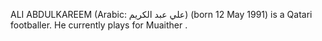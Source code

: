 ALI ABDULKAREEM (Arabic: علي عبد الكريم) (born 12 May 1991) is a Qatari footballer. He currently plays for Muaither .
